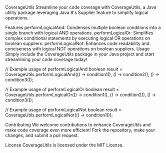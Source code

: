 CoverageUtils
Streamline your code coverage with CoverageUtils, a Java utility package leveraging Java 8's Supplier feature to simplify logical operations.

Features
performLogicalAnd: Condenses multiple boolean conditions into a single branch with logical AND operations.
performLogicalOr: Simplifies complex conditional statements by executing logical OR operations on boolean suppliers.
performLogicalNot: Enhances code readability and conciseness with logical NOT operations on boolean suppliers.
Usage
Simply include the CoverageUtils package in your Java project and start streamlining your code coverage today!

// Example usage of performLogicalAnd
boolean result = CoverageUtils.performLogicalAnd(() -> condition1(), () -> condition2(), () -> condition3());

// Example usage of performLogicalOr
boolean result = CoverageUtils.performLogicalOr(() -> condition1(), () -> condition2(), () -> condition3());

// Example usage of performLogicalNot
boolean result = CoverageUtils.performLogicalNot(() -> condition1());

Contributing
We welcome contributions to enhance CoverageUtils and make code coverage even more efficient! Fork the repository, make your changes, and submit a pull request.

License
CoverageUtils is licensed under the MIT License.
